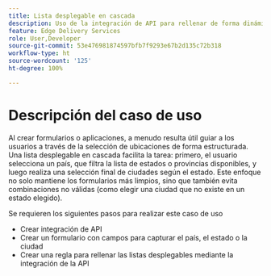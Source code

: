 ```yaml
---
title: Lista desplegable en cascada
description: Uso de la integración de API para rellenar de forma dinámica la lista desplegable
feature: Edge Delivery Services
role: User,Developer
source-git-commit: 53e476981874597bfb7f9293e67b2d135c72b318
workflow-type: ht
source-wordcount: '125'
ht-degree: 100%

---
```


# Descripción del caso de uso

Al crear formularios o aplicaciones, a menudo resulta útil guiar a los usuarios a través de la selección de ubicaciones de forma estructurada. Una lista desplegable en cascada facilita la tarea: primero, el usuario selecciona un país, que filtra la lista de estados o provincias disponibles, y luego realiza una selección final de ciudades según el estado. Este enfoque no solo mantiene los formularios más limpios, sino que también evita combinaciones no válidas (como elegir una ciudad que no existe en un estado elegido).

Se requieren los siguientes pasos para realizar este caso de uso

- Crear integración de API
- Crear un formulario con campos para capturar el país, el estado o la ciudad
- Crear una regla para rellenar las listas desplegables mediante la integración de la API